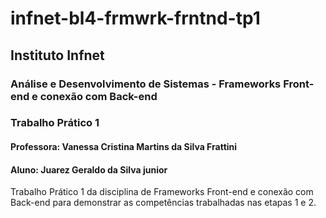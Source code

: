 # infnet-bl4-frmwrk-frntnd-tp1
## Instituto Infnet
### Análise e Desenvolvimento de Sistemas - Frameworks Front-end e conexão com Back-end
### Trabalho Prático 1
#### Professora: Vanessa Cristina Martins da Silva Frattini
#### Aluno: Juarez Geraldo da Silva junior
Trabalho Prático 1 da disciplina de Frameworks Front-end e conexão com Back-end para demonstrar as competências trabalhadas nas etapas 1 e 2.
